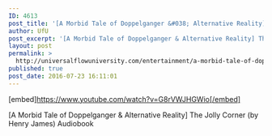 ```yaml
---
ID: 4613
post_title: '[A Morbid Tale of Doppelganger &#038; Alternative Reality] The Jolly Corner'
author: UfU
post_excerpt: '[A Morbid Tale of Doppelganger & Alternative Reality] The Jolly Corner (by Henry James) Audiobook'
layout: post
permalink: >
  http://universalflowuniversity.com/entertainment/a-morbid-tale-of-doppelganger-alternative-reality-the-jolly-corner/
published: true
post_date: 2016-07-23 16:11:01
---
```

[embed]https://www.youtube.com/watch?v=G8rVWJHGWio[/embed]<br>
<p>[A Morbid Tale of Doppelganger & Alternative Reality] The Jolly Corner (by Henry James) Audiobook</p>